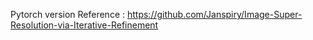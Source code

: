 
Pytorch version Reference : https://github.com/Janspiry/Image-Super-Resolution-via-Iterative-Refinement
